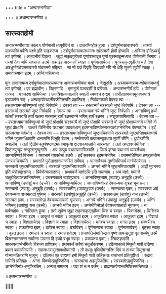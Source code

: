 +++
title = "अन्वारम्भणीया"

+++
॥ अथान्वारम्भणीया ॥

## सारस्वतहोमौ

अन्वारम्भणीयायाः कालः१ पौर्णमासी तत्पूर्वदिनं वा । प्रातरग्निहोत्रं हुत्वा । दर्शपूर्णमासावारप्स्ये । ताभ्यां यावज्जीवं पर्वणि यक्ष्ये इति सङ्कल्प्य । दर्शपूर्णमासावालभमानः सारस्वतौ होमौ होष्यामि । अस्मिन् होमेऽध्वर्युं त्वां वृणीमहे । आहवनीयं विहृत्य । जुह्वां सकृद्गृहीत्वा पूर्णापश्चादुत पूर्णा पुरस्तादुन्मध्यतः पौर्णमासी जिगाय । तस्यां देवा अधि संवसन्त उत्तमे नाक इह मादयन्ताँ स्वाहा । पूर्णमासायेदम् । पुनस्सकृद्गृहीत्वा यत्ते देवा अदधुर्भागधेयममावास्ये संवसन्तो महित्वा । सा नो यज्ञं पिपृहि विश्ववारे रयिं नो धेहि सुभगे सुवीरँ स्वाहा । अमावास्याया इदम् । अग्निं परित्यज्य ।

पुनः प्राणानायम्य दर्शपूर्णमासावारप्स्यमानः अन्वारम्भणीयया यक्ष्ये । विद्युदसि । अस्यामन्वारम्भ-णीयायामध्वर्युं त्वां वृणीमहे । एवं ब्रह्मादीन् । विहरणादि । इमामूर्जं पञ्चदशीं ये प्रविष्टाः । अन्वारम्भणीयँ हविः । पौर्णमासं तन्त्रम् । पञ्चदश सामिधेन्यः । एकत्रिंशत्कपालानि स्थाली स्फ्यश्च द्वन्द्वम् । प्रणीताप्रणयनमुत्पवनपात्रं इडापात्रेण सह । अन्वाहार्यस्थालीवर्जमितराणि प्रकृतिवत् । निर्वपणकाले देवस्य त्वा --- हस्ताभ्यामग्नाविष्णुभ्यां जुष्टं निर्वपामि । देवस्य त्वा --- हस्ताभ्याँ सरस्वत्यै जुष्टं निर्वपामि । देवस्य त्वा --- हस्ताभ्याँ सरस्वते जुष्टं निर्वपामि । देवस्य त्वा ---हस्ताभ्यामग्नये भगिने जुष्टं निर्वपामि । अग्नाविष्णू हव्यँ रक्षेथाँ सरस्वति हव्यँ रक्षस्व सरस्वन् हव्यँ रक्षस्वाग्ने भगिन् हव्यँ रक्षस्व । सशूकायामित्यादि । देवस्य त्वा --- हस्ताभ्यामग्नाविष्णुभ्यां वो जुष्टं प्रोक्षामि सरस्वत्यै वो जुष्टं प्रोक्षामि सरस्वते वो जुष्टं प्रोक्षाम्यग्नये भगिने वो जुष्टं प्रोक्षामि । उत्करे त्रिर्निनीय यथाभागं व्यावर्तध्वम् इदमग्नाविष्ण्वोस्सरस्वतोऽग्नेर्भगिनः पेषणार्थान् । इदँ सरस्वत्याः चर्वर्थान् । देवस्य त्वा --- हस्ताभ्यामग्नाविष्णुभ्यां जुष्टमधिवपामि सरस्स्वते जुष्टमधिवपाम्यग्नये भगिने जुष्टमधिवपामि धान्यमसि धिनुहि देवान् । मन्त्रेणाष्टौ कपालान्युपधाय तूष्णीं त्रीणि । ध्रुवोऽसीति स्थालीम् । ततो द्वितीयचतुर्थषष्ठाष्टमानामावृत्या द्वादशकपालानि सारस्वतः । ततो अष्टावग्नेर्भगिनः । पिष्टान्युत्पूय तण्डुलानुत्पुनाति । अप उत्पूय स्थाल्यामासिञ्चति । पिण्डं कृत्वा यथाभागं व्यावर्तध्वम् आग्नावैष्णवं विभज्य । यथाभागं व्यावर्तेथां इतरौ । इदँ सरस्वतः इदमग्नेर्भगिनः । प्रथममधिश्रित्य तण्डुलानोप्य उत्तरावधिश्रयति । प्रथनादि पुरोडाशानामन्तरितं सर्वेषाम् । आग्नावैष्णवं तूष्णीमभिघार्य मन्त्रेणेतरेषाम् । सरस्वत्यै जुष्टमभिघारयामि । सरस्वते जुष्टमभिघारयामि । अग्नये भगिने जुष्टमभिघारयामि । आर्द्रो भुवनस्य इति चरोरुद्वासनम् । प्रियेणेत्यासादनम् । प्रथमवर्जं यज्ञोऽसि इति त्रयाणाम् । अयं यज्ञो, ममाग्ने चतुर्होतेत्यासन्नाभिमर्शनम् । प्रचरणकाले उपांशुप्रचारः । अग्नाविष्णुभ्याम् (उपांशु) अनुब्रूहि (उच्चैः) । अग्नाविष्णू (उपांशु)यज (उच्चैः)। अग्नाविष्णुभ्यामिदम् । अग्नाविष्ण्वोरहं देवयज्यया वृत्रहा भूयासम् । सरस्वत्यै (उपांशु) अनुब्रूहि (उच्चैः)। सरस्स्वतीम् (उपांशु)यज (उच्चैः) । सरस्वत्या इदम् । सरस्वत्या अहं देवयज्यया वाचमन्नाद्यं पुषेयम् । सरस्वते (उपांशु)अनुब्रूहि (उच्चैः) । सरस्वन्तम् (उपांशु) यज (उच्चैः) । सरस्वत इदम् । सरस्वतोऽहं देवयज्ययान्नादो भूयासम् । अग्नये भगिने (उपांशु) अनुब्रूहि (उच्चैः) । अग्निं भगिनम् (उपांशु) यज (उच्चैः) । अग्नये भगिन इदम् । अग्नेर्भगिनोऽहं देवयज्ययान्नादो भूयासम् । न पार्वणहोमः । नारिष्ठान् हुत्वा । ततो स्रुवेण जुह्वां सकृत्सकृद्गृहीत्वा चित्तं च स्वाहा । चित्तायेदम् । चित्तिश्च स्वाहा । चित्या इदम् । आकूतं च स्वाहा । आकूत्या इदम् । आकूतिश्च स्वाहा । आकूत्या इदम् । विज्ञातं च स्वाहा । विज्ञातायेदम् । विज्ञानं च स्वाहा । विज्ञानायेदम् । मनश्च स्वाहा । मनस इदम् । शक्वरीश्च स्वाहा । शक्वरीभ्य इदम् । दर्शश्च स्वाहा । दर्शायेदम् । पूर्णमासश्च स्वाहा । पूर्णमासायेदम् । बृहच्च स्वाहा । बृहत इदम् । रथन्तरं च स्वाहा । रथन्तरायेदम् । प्रजापतिर्जयानिन्द्राय वृष्णेः प्रायच्छदुग्रः पृतनाज्येषु तस्मै विशस्समनमन्त सर्वास्स उग्रस्स हि हव्यो बभूव स्वाहा । प्रजापतय इदम् । स्विष्टकृदादि । सारस्वताग्नेर्भगिनोः विरुज्य प्राशित्रम् । प्रथमवर्जं सर्वेषां चतुर्धाकरणम् । दक्षिणाकाले मिथुनौ गावौ दक्षिणा । ब्रह्मन् ब्रह्मासीत्यादि । सहस्रधारावुत्सावक्षीयमाणौ । तौ दध्रतुः पृथिवीमन्तरिक्षं दिवं च ताभ्यां मिथुनाभ्यां गोभ्यामतितराणि मृत्युम् । दक्षिणत एत ब्राह्मणा इमौ मिथुनौ गावौ अहिंसन्तः यथाभागं प्रतिगृह्णीध्वं । रुद्राय गामिति प्रतिग्रहः । अग्ना-विष्ण्वोरहमुज्जितिम् । सरस्वत्या अहमुज्जितिम् । सरस्वतोऽहमुज्जितिम् । अग्नेर्भगिनोऽ-हमुज्जितिम् । अन्यत् समानम् । यज्ञ शं च म वर्जम् । ब्राह्मणतर्पणान्तमिष्टिस्सन्तिष्ठते ॥

॥ इत्यन्वारम्भणीया ॥

